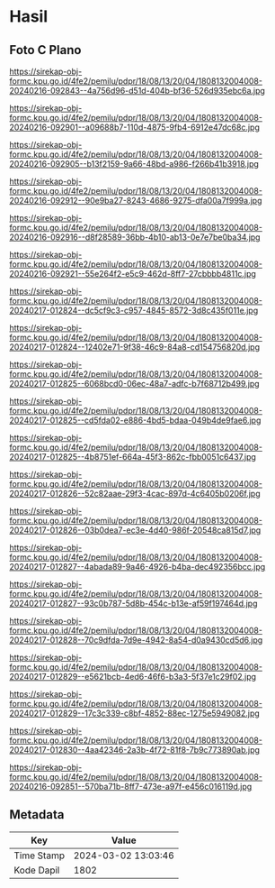 # Hasil

## Foto C Plano

https://sirekap-obj-formc.kpu.go.id/4fe2/pemilu/pdpr/18/08/13/20/04/1808132004008-20240216-092843--4a756d96-d51d-404b-bf36-526d935ebc6a.jpg

https://sirekap-obj-formc.kpu.go.id/4fe2/pemilu/pdpr/18/08/13/20/04/1808132004008-20240216-092901--a09688b7-110d-4875-9fb4-6912e47dc68c.jpg

https://sirekap-obj-formc.kpu.go.id/4fe2/pemilu/pdpr/18/08/13/20/04/1808132004008-20240216-092905--b13f2159-9a66-48bd-a986-f266b41b3918.jpg

https://sirekap-obj-formc.kpu.go.id/4fe2/pemilu/pdpr/18/08/13/20/04/1808132004008-20240216-092912--90e9ba27-8243-4686-9275-dfa00a7f999a.jpg

https://sirekap-obj-formc.kpu.go.id/4fe2/pemilu/pdpr/18/08/13/20/04/1808132004008-20240216-092916--d8f28589-36bb-4b10-ab13-0e7e7be0ba34.jpg

https://sirekap-obj-formc.kpu.go.id/4fe2/pemilu/pdpr/18/08/13/20/04/1808132004008-20240216-092921--55e264f2-e5c9-462d-8ff7-27cbbbb4811c.jpg

https://sirekap-obj-formc.kpu.go.id/4fe2/pemilu/pdpr/18/08/13/20/04/1808132004008-20240217-012824--dc5cf9c3-c957-4845-8572-3d8c435f011e.jpg

https://sirekap-obj-formc.kpu.go.id/4fe2/pemilu/pdpr/18/08/13/20/04/1808132004008-20240217-012824--12402e71-9f38-46c9-84a8-cd154756820d.jpg

https://sirekap-obj-formc.kpu.go.id/4fe2/pemilu/pdpr/18/08/13/20/04/1808132004008-20240217-012825--6068bcd0-06ec-48a7-adfc-b7f68712b499.jpg

https://sirekap-obj-formc.kpu.go.id/4fe2/pemilu/pdpr/18/08/13/20/04/1808132004008-20240217-012825--cd5fda02-e886-4bd5-bdaa-049b4de9fae6.jpg

https://sirekap-obj-formc.kpu.go.id/4fe2/pemilu/pdpr/18/08/13/20/04/1808132004008-20240217-012825--4b8751ef-664a-45f3-862c-fbb0051c6437.jpg

https://sirekap-obj-formc.kpu.go.id/4fe2/pemilu/pdpr/18/08/13/20/04/1808132004008-20240217-012826--52c82aae-29f3-4cac-897d-4c6405b0206f.jpg

https://sirekap-obj-formc.kpu.go.id/4fe2/pemilu/pdpr/18/08/13/20/04/1808132004008-20240217-012826--03b0dea7-ec3e-4d40-986f-20548ca815d7.jpg

https://sirekap-obj-formc.kpu.go.id/4fe2/pemilu/pdpr/18/08/13/20/04/1808132004008-20240217-012827--4abada89-9a46-4926-b4ba-dec492356bcc.jpg

https://sirekap-obj-formc.kpu.go.id/4fe2/pemilu/pdpr/18/08/13/20/04/1808132004008-20240217-012827--93c0b787-5d8b-454c-b13e-af59f197464d.jpg

https://sirekap-obj-formc.kpu.go.id/4fe2/pemilu/pdpr/18/08/13/20/04/1808132004008-20240217-012828--70c9dfda-7d9e-4942-8a54-d0a9430cd5d6.jpg

https://sirekap-obj-formc.kpu.go.id/4fe2/pemilu/pdpr/18/08/13/20/04/1808132004008-20240217-012829--e5621bcb-4ed6-46f6-b3a3-5f37e1c29f02.jpg

https://sirekap-obj-formc.kpu.go.id/4fe2/pemilu/pdpr/18/08/13/20/04/1808132004008-20240217-012829--17c3c339-c8bf-4852-88ec-1275e5949082.jpg

https://sirekap-obj-formc.kpu.go.id/4fe2/pemilu/pdpr/18/08/13/20/04/1808132004008-20240217-012830--4aa42346-2a3b-4f72-81f8-7b9c773890ab.jpg

https://sirekap-obj-formc.kpu.go.id/4fe2/pemilu/pdpr/18/08/13/20/04/1808132004008-20240216-092851--570ba71b-8ff7-473e-a97f-e456c016119d.jpg


## Metadata

| Key        | Value               |
| ---------- | ------------------- |
| Time Stamp | 2024-03-02 13:03:46 |
| Kode Dapil | 1802                |



